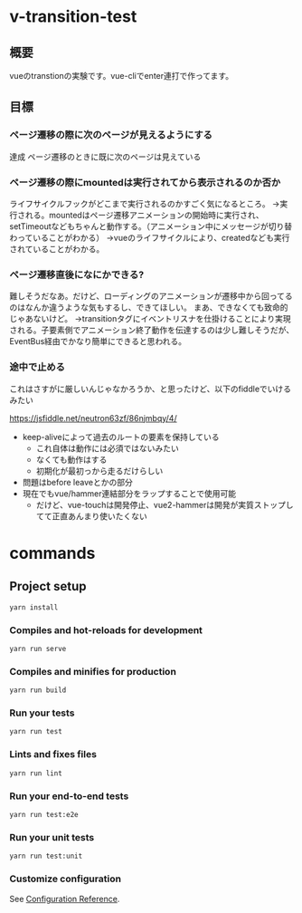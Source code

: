 # v-transition-test

## 概要

vueのtranstionの実験です。vue-cliでenter連打で作ってます。

## 目標

### ページ遷移の際に次のページが見えるようにする

達成
ページ遷移のときに既に次のページは見えている

### ページ遷移の際にmountedは実行されてから表示されるのか否か

ライフサイクルフックがどこまで実行されるのかすごく気になるところ。
→実行される。mountedはページ遷移アニメーションの開始時に実行され、setTimeoutなどもちゃんと動作する。（アニメーション中にメッセージが切り替わっていることがわかる）
→vueのライフサイクルにより、createdなども実行されていることがわかる。

### ページ遷移直後になにかできる?

難しそうだなあ。だけど、ローディングのアニメーションが遷移中から回ってるのはなんか違うような気もするし、できてほしい。
まあ、できなくても致命的じゃあないけど。
→transitionタグにイベントリスナを仕掛けることにより実現される。子要素側でアニメーション終了動作を伝達するのは少し難しそうだが、EventBus経由でかなり簡単にできると思われる。

### 途中で止める

これはさすがに厳しいんじゃなかろうか、と思ったけど、以下のfiddleでいけるみたい

https://jsfiddle.net/neutron63zf/86njmbqy/4/

- keep-aliveによって過去のルートの要素を保持している
  - これ自体は動作には必須ではないみたい
  - なくても動作はする
  - 初期化が最初っから走るだけらしい
- 問題はbefore leaveとかの部分
- 現在でもvue/hammer連結部分をラップすることで使用可能
  - だけど、vue-touchは開発停止、vue2-hammerは開発が実質ストップしてて正直あんまり使いたくない

# commands

## Project setup
```
yarn install
```

### Compiles and hot-reloads for development
```
yarn run serve
```

### Compiles and minifies for production
```
yarn run build
```

### Run your tests
```
yarn run test
```

### Lints and fixes files
```
yarn run lint
```

### Run your end-to-end tests
```
yarn run test:e2e
```

### Run your unit tests
```
yarn run test:unit
```

### Customize configuration
See [Configuration Reference](https://cli.vuejs.org/config/).
